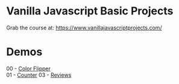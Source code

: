 # Vanilla Javascript Basic Projects

Grab the course at: https://www.vanillajavascriptprojects.com/


# Demos
00 - [Color Flipper](https://nervous-bohr-abe484.netlify.app) <br>
01 - [Counter](https://thirsty-nobel-f30026.netlify.app/)
03 - [Reviews](https://relaxed-payne-e6922c.netlify.app/)

